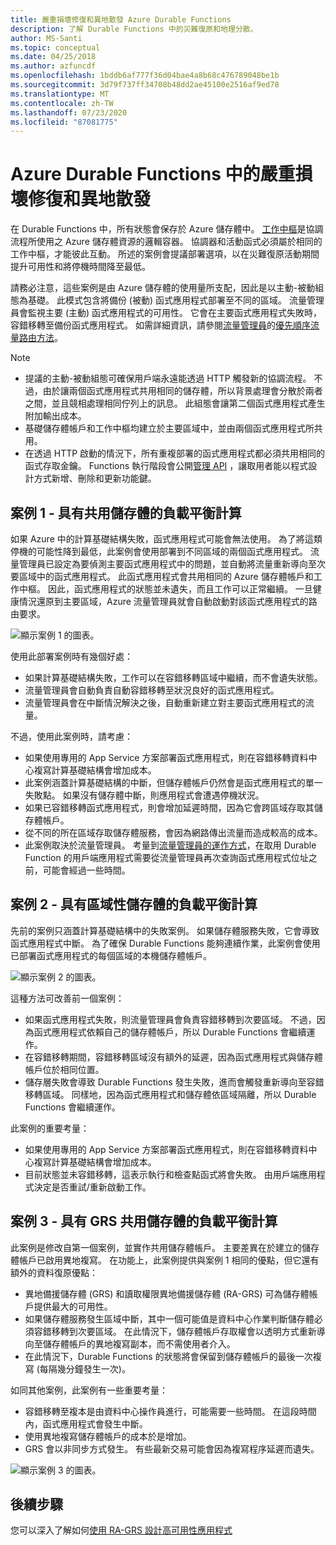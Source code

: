 ```yaml
---
title: 嚴重損壞修復和異地散發 Azure Durable Functions
description: 了解 Durable Functions 中的災難復原和地理分散。
author: MS-Santi
ms.topic: conceptual
ms.date: 04/25/2018
ms.author: azfuncdf
ms.openlocfilehash: 1bddb6af777f36d04bae4a8b68c476789048be1b
ms.sourcegitcommit: 3d79f737ff34708b48dd2ae45100e2516af9ed78
ms.translationtype: MT
ms.contentlocale: zh-TW
ms.lasthandoff: 07/23/2020
ms.locfileid: "87081775"
---
```

# <a name="disaster-recovery-and-geo-distribution-in-azure-durable-functions"></a>Azure Durable Functions 中的嚴重損壞修復和異地散發

在 Durable Functions 中，所有狀態會保存於 Azure 儲存體中。 [工作中樞](durable-functions-task-hubs.md)是協調流程所使用之 Azure 儲存體資源的邏輯容器。 協調器和活動函式必須屬於相同的工作中樞，才能彼此互動。
所述的案例會提議部署選項，以在災難復原活動期間提升可用性和將停機時間降至最低。

請務必注意，這些案例是由 Azure 儲存體的使用量所支配，因此是以主動-被動組態為基礎。 此模式包含將備份 (被動) 函式應用程式部署至不同的區域。 流量管理員會監視主要 (主動) 函式應用程式的可用性。 它會在主要函式應用程式失敗時，容錯移轉至備份函式應用程式。 如需詳細資訊，請參閱[流量管理員](https://azure.microsoft.com/services/traffic-manager/)的[優先順序流量路由方法](../../traffic-manager/traffic-manager-routing-methods.md#priority-traffic-routing-method)。

>[!NOTE]
>
> - 提議的主動-被動組態可確保用戶端永遠能透過 HTTP 觸發新的協調流程。 不過，由於讓兩個函式應用程式共用相同的儲存體，所以背景處理會分散於兩者之間，並且競相處理相同佇列上的訊息。 此組態會讓第二個函式應用程式產生附加輸出成本。
> - 基礎儲存體帳戶和工作中樞均建立於主要區域中，並由兩個函式應用程式所共用。
> - 在透過 HTTP 啟動的情況下，所有重複部署的函式應用程式都必須共用相同的函式存取金鑰。 Functions 執行階段會公開[管理 API](https://github.com/Azure/azure-functions-host/wiki/Key-management-API) ，讓取用者能以程式設計方式新增、刪除和更新功能鍵。

## <a name="scenario-1---load-balanced-compute-with-shared-storage"></a>案例 1 - 具有共用儲存體的負載平衡計算

如果 Azure 中的計算基礎結構失敗，函式應用程式可能會無法使用。 為了將這類停機的可能性降到最低，此案例會使用部署到不同區域的兩個函式應用程式。
流量管理員已設定為要偵測主要函式應用程式中的問題，並自動將流量重新導向至次要區域中的函式應用程式。 此函式應用程式會共用相同的 Azure 儲存體帳戶和工作中樞。 因此，函式應用程式的狀態並未遺失，而且工作可以正常繼續。 一旦健康情況還原到主要區域，Azure 流量管理員就會自動啟動對該函式應用程式的路由要求。

![顯示案例 1 的圖表。](./media/durable-functions-disaster-recovery-geo-distribution/durable-functions-geo-scenario01.png)

使用此部署案例時有幾個好處：

- 如果計算基礎結構失敗，工作可以在容錯移轉區域中繼續，而不會遺失狀態。
- 流量管理員會自動負責自動容錯移轉至狀況良好的函式應用程式。
- 流量管理員會在中斷情況解決之後，自動重新建立對主要函式應用程式的流量。

不過，使用此案例時，請考慮：

- 如果使用專用的 App Service 方案部署函式應用程式，則在容錯移轉資料中心複寫計算基礎結構會增加成本。
- 此案例涵蓋計算基礎結構的中斷，但儲存體帳戶仍然會是函式應用程式的單一失敗點。 如果沒有儲存體中斷，則應用程式會遭遇停機狀況。
- 如果已容錯移轉函式應用程式，則會增加延遲時間，因為它會跨區域存取其儲存體帳戶。
- 從不同的所在區域存取儲存體服務，會因為網路傳出流量而造成較高的成本。
- 此案例取決於流量管理員。 考量到[流量管理員的運作方式](../../traffic-manager/traffic-manager-how-it-works.md)，在取用 Durable Function 的用戶端應用程式需要從流量管理員再次查詢函式應用程式位址之前，可能會經過一些時間。

## <a name="scenario-2---load-balanced-compute-with-regional-storage"></a>案例 2 - 具有區域性儲存體的負載平衡計算

先前的案例只涵蓋計算基礎結構中的失敗案例。 如果儲存體服務失敗，它會導致函式應用程式中斷。
為了確保 Durable Functions 能夠連續作業，此案例會使用已部署函式應用程式的每個區域的本機儲存體帳戶。

![顯示案例 2 的圖表。](./media/durable-functions-disaster-recovery-geo-distribution/durable-functions-geo-scenario02.png)

這種方法可改善前一個案例：

- 如果函式應用程式失敗，則流量管理員會負責容錯移轉到次要區域。 不過，因為函式應用程式依賴自己的儲存體帳戶，所以 Durable Functions 會繼續運作。
- 在容錯移轉期間，容錯移轉區域沒有額外的延遲，因為函式應用程式與儲存體帳戶位於相同位置。
- 儲存層失敗會導致 Durable Functions 發生失敗，進而會觸發重新導向至容錯移轉區域。 同樣地，因為函式應用程式和儲存體依區域隔離，所以 Durable Functions 會繼續運作。

此案例的重要考量：

- 如果使用專用的 App Service 方案部署函式應用程式，則在容錯移轉資料中心複寫計算基礎結構會增加成本。
- 目前狀態並未容錯移轉，這表示執行和檢查點函式將會失敗。 由用戶端應用程式決定是否重試/重新啟動工作。

## <a name="scenario-3---load-balanced-compute-with-grs-shared-storage"></a>案例 3 - 具有 GRS 共用儲存體的負載平衡計算

此案例是修改自第一個案例，並實作共用儲存體帳戶。 主要差異在於建立的儲存體帳戶已啟用異地複寫。
在功能上，此案例提供與案例 1 相同的優點，但它還有額外的資料復原優點：

- 異地備援儲存體 (GRS) 和讀取權限異地備援儲存體 (RA-GRS) 可為儲存體帳戶提供最大的可用性。
- 如果儲存體服務發生區域中斷，其中一個可能值是資料中心作業判斷儲存體必須容錯移轉到次要區域。 在此情況下，儲存體帳戶存取權會以透明方式重新導向至儲存體帳戶的異地複寫副本，而不需使用者介入。
- 在此情況下，Durable Functions 的狀態將會保留到儲存體帳戶的最後一次複寫 (每隔幾分鐘發生一次)。

如同其他案例，此案例有一些重要考量：

- 容錯移轉至複本是由資料中心操作員進行，可能需要一些時間。 在這段時間內，函式應用程式會發生中斷。
- 使用異地複寫儲存體帳戶的成本於是增加。
- GRS 會以非同步方式發生。 有些最新交易可能會因為複寫程序延遲而遺失。

![顯示案例 3 的圖表。](./media/durable-functions-disaster-recovery-geo-distribution/durable-functions-geo-scenario03.png)

## <a name="next-steps"></a>後續步驟

您可以深入了解如何[使用 RA-GRS 設計高可用性應用程式](../../storage/common/geo-redundant-design.md)
